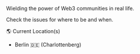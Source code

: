 Wielding the power of Web3 communities in real life.

Check the issues for where to be and when.

🌎 Current Location(s)

- Berlin 🇩🇪 (Charlottenberg)